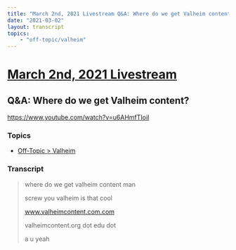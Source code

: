 ```yaml
---
title: "March 2nd, 2021 Livestream Q&A: Where do we get Valheim content?"
date: "2021-03-02"
layout: transcript
topics:
    - "off-topic/valheim"
---
```

# [March 2nd, 2021 Livestream](../2021-03-02.md)
## Q&A: Where do we get Valheim content?
https://www.youtube.com/watch?v=u6AHmfTIoiI

### Topics
* [Off-Topic > Valheim](../topics/off-topic/valheim.md)

### Transcript

> where do we get valheim content man
>
> screw you valheim is that cool
>
> www.valheimcontent.com.com
>
> valheimcontent.org dot edu dot
>
> a u yeah
